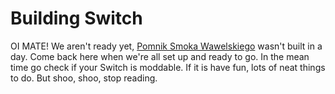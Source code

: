 # Building Switch

OI MATE! We aren't ready yet, [Pomnik Smoka Wawelskiego](https://en.wikipedia.org/wiki/Wawel_Dragon_(statue)) wasn't built in a day. Come back here when we're all set up and ready to go. In the mean time go check if your Switch is moddable. If it is have fun, lots of neat things to do. But shoo, shoo, stop reading.